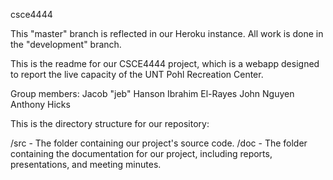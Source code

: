 csce4444

This "master" branch is reflected in our Heroku instance. All work is done in the "development" branch.

This is the readme for our CSCE4444 project, which is a webapp designed to report the live capacity of the UNT Pohl Recreation Center.

Group members:
Jacob "jeb" Hanson
Ibrahim El-Rayes
John Nguyen
Anthony Hicks

This is the directory structure for our repository:

/src - The folder containing our project's source code.
/doc - The folder containing the documentation for our project, including reports, presentations, and meeting minutes.